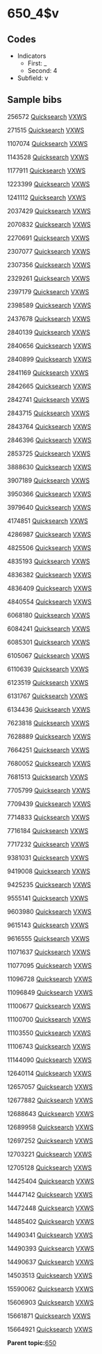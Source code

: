 # 650\_4$v

## Codes

-   Indicators
    -   First: \_
    -   Second: 4
-   Subfield: v

## Sample bibs

256572 [Quicksearch](https://search.library.yale.edu/catalog/256572) [VXWS](http://prodorbis.library.yale.edu:7014/vxws/GetHoldingsService?bibId=256572)

271515 [Quicksearch](https://search.library.yale.edu/catalog/271515) [VXWS](http://prodorbis.library.yale.edu:7014/vxws/GetHoldingsService?bibId=271515)

1107074 [Quicksearch](https://search.library.yale.edu/catalog/1107074) [VXWS](http://prodorbis.library.yale.edu:7014/vxws/GetHoldingsService?bibId=1107074)

1143528 [Quicksearch](https://search.library.yale.edu/catalog/1143528) [VXWS](http://prodorbis.library.yale.edu:7014/vxws/GetHoldingsService?bibId=1143528)

1177911 [Quicksearch](https://search.library.yale.edu/catalog/1177911) [VXWS](http://prodorbis.library.yale.edu:7014/vxws/GetHoldingsService?bibId=1177911)

1223399 [Quicksearch](https://search.library.yale.edu/catalog/1223399) [VXWS](http://prodorbis.library.yale.edu:7014/vxws/GetHoldingsService?bibId=1223399)

1241112 [Quicksearch](https://search.library.yale.edu/catalog/1241112) [VXWS](http://prodorbis.library.yale.edu:7014/vxws/GetHoldingsService?bibId=1241112)

2037429 [Quicksearch](https://search.library.yale.edu/catalog/2037429) [VXWS](http://prodorbis.library.yale.edu:7014/vxws/GetHoldingsService?bibId=2037429)

2070832 [Quicksearch](https://search.library.yale.edu/catalog/2070832) [VXWS](http://prodorbis.library.yale.edu:7014/vxws/GetHoldingsService?bibId=2070832)

2270691 [Quicksearch](https://search.library.yale.edu/catalog/2270691) [VXWS](http://prodorbis.library.yale.edu:7014/vxws/GetHoldingsService?bibId=2270691)

2307077 [Quicksearch](https://search.library.yale.edu/catalog/2307077) [VXWS](http://prodorbis.library.yale.edu:7014/vxws/GetHoldingsService?bibId=2307077)

2307356 [Quicksearch](https://search.library.yale.edu/catalog/2307356) [VXWS](http://prodorbis.library.yale.edu:7014/vxws/GetHoldingsService?bibId=2307356)

2329261 [Quicksearch](https://search.library.yale.edu/catalog/2329261) [VXWS](http://prodorbis.library.yale.edu:7014/vxws/GetHoldingsService?bibId=2329261)

2397179 [Quicksearch](https://search.library.yale.edu/catalog/2397179) [VXWS](http://prodorbis.library.yale.edu:7014/vxws/GetHoldingsService?bibId=2397179)

2398589 [Quicksearch](https://search.library.yale.edu/catalog/2398589) [VXWS](http://prodorbis.library.yale.edu:7014/vxws/GetHoldingsService?bibId=2398589)

2437678 [Quicksearch](https://search.library.yale.edu/catalog/2437678) [VXWS](http://prodorbis.library.yale.edu:7014/vxws/GetHoldingsService?bibId=2437678)

2840139 [Quicksearch](https://search.library.yale.edu/catalog/2840139) [VXWS](http://prodorbis.library.yale.edu:7014/vxws/GetHoldingsService?bibId=2840139)

2840656 [Quicksearch](https://search.library.yale.edu/catalog/2840656) [VXWS](http://prodorbis.library.yale.edu:7014/vxws/GetHoldingsService?bibId=2840656)

2840899 [Quicksearch](https://search.library.yale.edu/catalog/2840899) [VXWS](http://prodorbis.library.yale.edu:7014/vxws/GetHoldingsService?bibId=2840899)

2841169 [Quicksearch](https://search.library.yale.edu/catalog/2841169) [VXWS](http://prodorbis.library.yale.edu:7014/vxws/GetHoldingsService?bibId=2841169)

2842665 [Quicksearch](https://search.library.yale.edu/catalog/2842665) [VXWS](http://prodorbis.library.yale.edu:7014/vxws/GetHoldingsService?bibId=2842665)

2842741 [Quicksearch](https://search.library.yale.edu/catalog/2842741) [VXWS](http://prodorbis.library.yale.edu:7014/vxws/GetHoldingsService?bibId=2842741)

2843715 [Quicksearch](https://search.library.yale.edu/catalog/2843715) [VXWS](http://prodorbis.library.yale.edu:7014/vxws/GetHoldingsService?bibId=2843715)

2843764 [Quicksearch](https://search.library.yale.edu/catalog/2843764) [VXWS](http://prodorbis.library.yale.edu:7014/vxws/GetHoldingsService?bibId=2843764)

2846396 [Quicksearch](https://search.library.yale.edu/catalog/2846396) [VXWS](http://prodorbis.library.yale.edu:7014/vxws/GetHoldingsService?bibId=2846396)

2853725 [Quicksearch](https://search.library.yale.edu/catalog/2853725) [VXWS](http://prodorbis.library.yale.edu:7014/vxws/GetHoldingsService?bibId=2853725)

3888630 [Quicksearch](https://search.library.yale.edu/catalog/3888630) [VXWS](http://prodorbis.library.yale.edu:7014/vxws/GetHoldingsService?bibId=3888630)

3907189 [Quicksearch](https://search.library.yale.edu/catalog/3907189) [VXWS](http://prodorbis.library.yale.edu:7014/vxws/GetHoldingsService?bibId=3907189)

3950366 [Quicksearch](https://search.library.yale.edu/catalog/3950366) [VXWS](http://prodorbis.library.yale.edu:7014/vxws/GetHoldingsService?bibId=3950366)

3979640 [Quicksearch](https://search.library.yale.edu/catalog/3979640) [VXWS](http://prodorbis.library.yale.edu:7014/vxws/GetHoldingsService?bibId=3979640)

4174851 [Quicksearch](https://search.library.yale.edu/catalog/4174851) [VXWS](http://prodorbis.library.yale.edu:7014/vxws/GetHoldingsService?bibId=4174851)

4286987 [Quicksearch](https://search.library.yale.edu/catalog/4286987) [VXWS](http://prodorbis.library.yale.edu:7014/vxws/GetHoldingsService?bibId=4286987)

4825506 [Quicksearch](https://search.library.yale.edu/catalog/4825506) [VXWS](http://prodorbis.library.yale.edu:7014/vxws/GetHoldingsService?bibId=4825506)

4835193 [Quicksearch](https://search.library.yale.edu/catalog/4835193) [VXWS](http://prodorbis.library.yale.edu:7014/vxws/GetHoldingsService?bibId=4835193)

4836382 [Quicksearch](https://search.library.yale.edu/catalog/4836382) [VXWS](http://prodorbis.library.yale.edu:7014/vxws/GetHoldingsService?bibId=4836382)

4836409 [Quicksearch](https://search.library.yale.edu/catalog/4836409) [VXWS](http://prodorbis.library.yale.edu:7014/vxws/GetHoldingsService?bibId=4836409)

4840554 [Quicksearch](https://search.library.yale.edu/catalog/4840554) [VXWS](http://prodorbis.library.yale.edu:7014/vxws/GetHoldingsService?bibId=4840554)

6068180 [Quicksearch](https://search.library.yale.edu/catalog/6068180) [VXWS](http://prodorbis.library.yale.edu:7014/vxws/GetHoldingsService?bibId=6068180)

6084241 [Quicksearch](https://search.library.yale.edu/catalog/6084241) [VXWS](http://prodorbis.library.yale.edu:7014/vxws/GetHoldingsService?bibId=6084241)

6085301 [Quicksearch](https://search.library.yale.edu/catalog/6085301) [VXWS](http://prodorbis.library.yale.edu:7014/vxws/GetHoldingsService?bibId=6085301)

6105067 [Quicksearch](https://search.library.yale.edu/catalog/6105067) [VXWS](http://prodorbis.library.yale.edu:7014/vxws/GetHoldingsService?bibId=6105067)

6110639 [Quicksearch](https://search.library.yale.edu/catalog/6110639) [VXWS](http://prodorbis.library.yale.edu:7014/vxws/GetHoldingsService?bibId=6110639)

6123519 [Quicksearch](https://search.library.yale.edu/catalog/6123519) [VXWS](http://prodorbis.library.yale.edu:7014/vxws/GetHoldingsService?bibId=6123519)

6131767 [Quicksearch](https://search.library.yale.edu/catalog/6131767) [VXWS](http://prodorbis.library.yale.edu:7014/vxws/GetHoldingsService?bibId=6131767)

6134436 [Quicksearch](https://search.library.yale.edu/catalog/6134436) [VXWS](http://prodorbis.library.yale.edu:7014/vxws/GetHoldingsService?bibId=6134436)

7623818 [Quicksearch](https://search.library.yale.edu/catalog/7623818) [VXWS](http://prodorbis.library.yale.edu:7014/vxws/GetHoldingsService?bibId=7623818)

7628889 [Quicksearch](https://search.library.yale.edu/catalog/7628889) [VXWS](http://prodorbis.library.yale.edu:7014/vxws/GetHoldingsService?bibId=7628889)

7664251 [Quicksearch](https://search.library.yale.edu/catalog/7664251) [VXWS](http://prodorbis.library.yale.edu:7014/vxws/GetHoldingsService?bibId=7664251)

7680052 [Quicksearch](https://search.library.yale.edu/catalog/7680052) [VXWS](http://prodorbis.library.yale.edu:7014/vxws/GetHoldingsService?bibId=7680052)

7681513 [Quicksearch](https://search.library.yale.edu/catalog/7681513) [VXWS](http://prodorbis.library.yale.edu:7014/vxws/GetHoldingsService?bibId=7681513)

7705799 [Quicksearch](https://search.library.yale.edu/catalog/7705799) [VXWS](http://prodorbis.library.yale.edu:7014/vxws/GetHoldingsService?bibId=7705799)

7709439 [Quicksearch](https://search.library.yale.edu/catalog/7709439) [VXWS](http://prodorbis.library.yale.edu:7014/vxws/GetHoldingsService?bibId=7709439)

7714833 [Quicksearch](https://search.library.yale.edu/catalog/7714833) [VXWS](http://prodorbis.library.yale.edu:7014/vxws/GetHoldingsService?bibId=7714833)

7716184 [Quicksearch](https://search.library.yale.edu/catalog/7716184) [VXWS](http://prodorbis.library.yale.edu:7014/vxws/GetHoldingsService?bibId=7716184)

7717232 [Quicksearch](https://search.library.yale.edu/catalog/7717232) [VXWS](http://prodorbis.library.yale.edu:7014/vxws/GetHoldingsService?bibId=7717232)

9381031 [Quicksearch](https://search.library.yale.edu/catalog/9381031) [VXWS](http://prodorbis.library.yale.edu:7014/vxws/GetHoldingsService?bibId=9381031)

9419008 [Quicksearch](https://search.library.yale.edu/catalog/9419008) [VXWS](http://prodorbis.library.yale.edu:7014/vxws/GetHoldingsService?bibId=9419008)

9425235 [Quicksearch](https://search.library.yale.edu/catalog/9425235) [VXWS](http://prodorbis.library.yale.edu:7014/vxws/GetHoldingsService?bibId=9425235)

9555141 [Quicksearch](https://search.library.yale.edu/catalog/9555141) [VXWS](http://prodorbis.library.yale.edu:7014/vxws/GetHoldingsService?bibId=9555141)

9603980 [Quicksearch](https://search.library.yale.edu/catalog/9603980) [VXWS](http://prodorbis.library.yale.edu:7014/vxws/GetHoldingsService?bibId=9603980)

9615143 [Quicksearch](https://search.library.yale.edu/catalog/9615143) [VXWS](http://prodorbis.library.yale.edu:7014/vxws/GetHoldingsService?bibId=9615143)

9616555 [Quicksearch](https://search.library.yale.edu/catalog/9616555) [VXWS](http://prodorbis.library.yale.edu:7014/vxws/GetHoldingsService?bibId=9616555)

11071637 [Quicksearch](https://search.library.yale.edu/catalog/11071637) [VXWS](http://prodorbis.library.yale.edu:7014/vxws/GetHoldingsService?bibId=11071637)

11077095 [Quicksearch](https://search.library.yale.edu/catalog/11077095) [VXWS](http://prodorbis.library.yale.edu:7014/vxws/GetHoldingsService?bibId=11077095)

11096728 [Quicksearch](https://search.library.yale.edu/catalog/11096728) [VXWS](http://prodorbis.library.yale.edu:7014/vxws/GetHoldingsService?bibId=11096728)

11096849 [Quicksearch](https://search.library.yale.edu/catalog/11096849) [VXWS](http://prodorbis.library.yale.edu:7014/vxws/GetHoldingsService?bibId=11096849)

11100677 [Quicksearch](https://search.library.yale.edu/catalog/11100677) [VXWS](http://prodorbis.library.yale.edu:7014/vxws/GetHoldingsService?bibId=11100677)

11100700 [Quicksearch](https://search.library.yale.edu/catalog/11100700) [VXWS](http://prodorbis.library.yale.edu:7014/vxws/GetHoldingsService?bibId=11100700)

11103550 [Quicksearch](https://search.library.yale.edu/catalog/11103550) [VXWS](http://prodorbis.library.yale.edu:7014/vxws/GetHoldingsService?bibId=11103550)

11106743 [Quicksearch](https://search.library.yale.edu/catalog/11106743) [VXWS](http://prodorbis.library.yale.edu:7014/vxws/GetHoldingsService?bibId=11106743)

11144090 [Quicksearch](https://search.library.yale.edu/catalog/11144090) [VXWS](http://prodorbis.library.yale.edu:7014/vxws/GetHoldingsService?bibId=11144090)

12640114 [Quicksearch](https://search.library.yale.edu/catalog/12640114) [VXWS](http://prodorbis.library.yale.edu:7014/vxws/GetHoldingsService?bibId=12640114)

12657057 [Quicksearch](https://search.library.yale.edu/catalog/12657057) [VXWS](http://prodorbis.library.yale.edu:7014/vxws/GetHoldingsService?bibId=12657057)

12677882 [Quicksearch](https://search.library.yale.edu/catalog/12677882) [VXWS](http://prodorbis.library.yale.edu:7014/vxws/GetHoldingsService?bibId=12677882)

12688643 [Quicksearch](https://search.library.yale.edu/catalog/12688643) [VXWS](http://prodorbis.library.yale.edu:7014/vxws/GetHoldingsService?bibId=12688643)

12689958 [Quicksearch](https://search.library.yale.edu/catalog/12689958) [VXWS](http://prodorbis.library.yale.edu:7014/vxws/GetHoldingsService?bibId=12689958)

12697252 [Quicksearch](https://search.library.yale.edu/catalog/12697252) [VXWS](http://prodorbis.library.yale.edu:7014/vxws/GetHoldingsService?bibId=12697252)

12703221 [Quicksearch](https://search.library.yale.edu/catalog/12703221) [VXWS](http://prodorbis.library.yale.edu:7014/vxws/GetHoldingsService?bibId=12703221)

12705128 [Quicksearch](https://search.library.yale.edu/catalog/12705128) [VXWS](http://prodorbis.library.yale.edu:7014/vxws/GetHoldingsService?bibId=12705128)

14425404 [Quicksearch](https://search.library.yale.edu/catalog/14425404) [VXWS](http://prodorbis.library.yale.edu:7014/vxws/GetHoldingsService?bibId=14425404)

14447142 [Quicksearch](https://search.library.yale.edu/catalog/14447142) [VXWS](http://prodorbis.library.yale.edu:7014/vxws/GetHoldingsService?bibId=14447142)

14472448 [Quicksearch](https://search.library.yale.edu/catalog/14472448) [VXWS](http://prodorbis.library.yale.edu:7014/vxws/GetHoldingsService?bibId=14472448)

14485402 [Quicksearch](https://search.library.yale.edu/catalog/14485402) [VXWS](http://prodorbis.library.yale.edu:7014/vxws/GetHoldingsService?bibId=14485402)

14490341 [Quicksearch](https://search.library.yale.edu/catalog/14490341) [VXWS](http://prodorbis.library.yale.edu:7014/vxws/GetHoldingsService?bibId=14490341)

14490393 [Quicksearch](https://search.library.yale.edu/catalog/14490393) [VXWS](http://prodorbis.library.yale.edu:7014/vxws/GetHoldingsService?bibId=14490393)

14490637 [Quicksearch](https://search.library.yale.edu/catalog/14490637) [VXWS](http://prodorbis.library.yale.edu:7014/vxws/GetHoldingsService?bibId=14490637)

14503513 [Quicksearch](https://search.library.yale.edu/catalog/14503513) [VXWS](http://prodorbis.library.yale.edu:7014/vxws/GetHoldingsService?bibId=14503513)

15590062 [Quicksearch](https://search.library.yale.edu/catalog/15590062) [VXWS](http://prodorbis.library.yale.edu:7014/vxws/GetHoldingsService?bibId=15590062)

15606903 [Quicksearch](https://search.library.yale.edu/catalog/15606903) [VXWS](http://prodorbis.library.yale.edu:7014/vxws/GetHoldingsService?bibId=15606903)

15661871 [Quicksearch](https://search.library.yale.edu/catalog/15661871) [VXWS](http://prodorbis.library.yale.edu:7014/vxws/GetHoldingsService?bibId=15661871)

15664921 [Quicksearch](https://search.library.yale.edu/catalog/15664921) [VXWS](http://prodorbis.library.yale.edu:7014/vxws/GetHoldingsService?bibId=15664921)

**Parent topic:**[650](../../tags/650/650.md)

